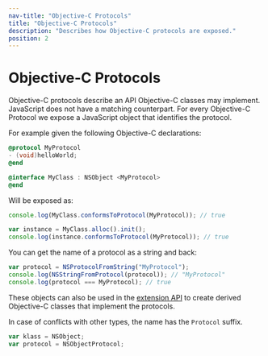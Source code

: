 ```yaml
---
nav-title: "Objective-C Protocols"
title: "Objective-C Protocols"
description: "Describes how Objective-C protocols are exposed."
position: 2
---
```


# Objective-C Protocols
Objective-C protocols describe an API Objective-C classes may implement. JavaScript does not have a matching counterpart. For every Objective-C Protocol we expose a JavaScript object that identifies the protocol.

For example given the following Objective-C declarations:
```objective-c
@protocol MyProtocol
- (void)helloWorld;
@end

@interface MyClass : NSObject <MyProtocol>
@end
```

Will be exposed as:
```javascript
console.log(MyClass.conformsToProtocol(MyProtocol)); // true

var instance = MyClass.alloc().init();
console.log(instance.conformsToProtocol(MyProtocol)); // true
```

You can get the name of a protocol as a string and back:
```javascript
var protocol = NSProtocolFromString("MyProtocol");
console.log(NSStringFromProtocol(protocol)); // "MyProtocol"
console.log(protocol === MyProtocol); // true
```

These objects can also be used in the [extension API](../how-to/ObjC-Subclassing.md) to create derived Objective-C classes that implement the protocols.

In case of conflicts with other types, the name has the `Protocol` suffix.
```javascript
var klass = NSObject;
var protocol = NSObjectProtocol;
```
